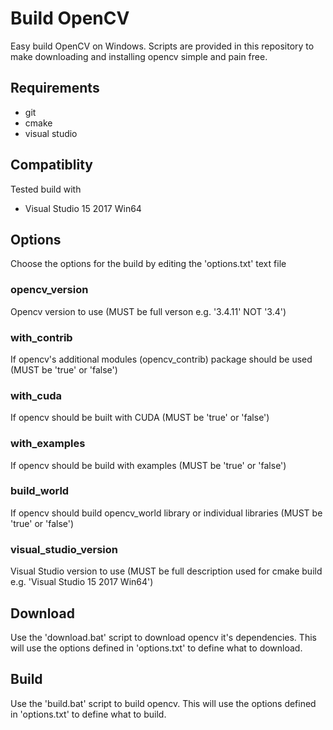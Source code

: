 # Build OpenCV
Easy build OpenCV on Windows. Scripts are provided in this repository to make downloading and installing opencv simple and pain free. 

## Requirements
 - git
 - cmake
 - visual studio

## Compatiblity
Tested build with
 - Visual Studio 15 2017 Win64

## Options
Choose the options for the build by editing the 'options.txt' text file
### opencv_version
Opencv version to use (MUST be full verson e.g. '3.4.11' NOT '3.4')
### with_contrib
If opencv's additional modules (opencv_contrib) package should be used (MUST be 'true' or 'false')
### with_cuda
If opencv should be built with CUDA (MUST be 'true' or 'false')
### with_examples
If opencv should be build with examples (MUST be 'true' or 'false')
### build_world
If opencv should build opencv_world library or individual libraries (MUST be 'true' or 'false')
### visual_studio_version
Visual Studio version to use (MUST be full description used for cmake build e.g. 'Visual Studio 15 2017 Win64')

## Download
Use the 'download.bat' script to download opencv it's dependencies. This will use the options defined in 'options.txt' to define what to download.

## Build
Use the 'build.bat' script to build opencv. This will use the options defined in 'options.txt' to define what to build.